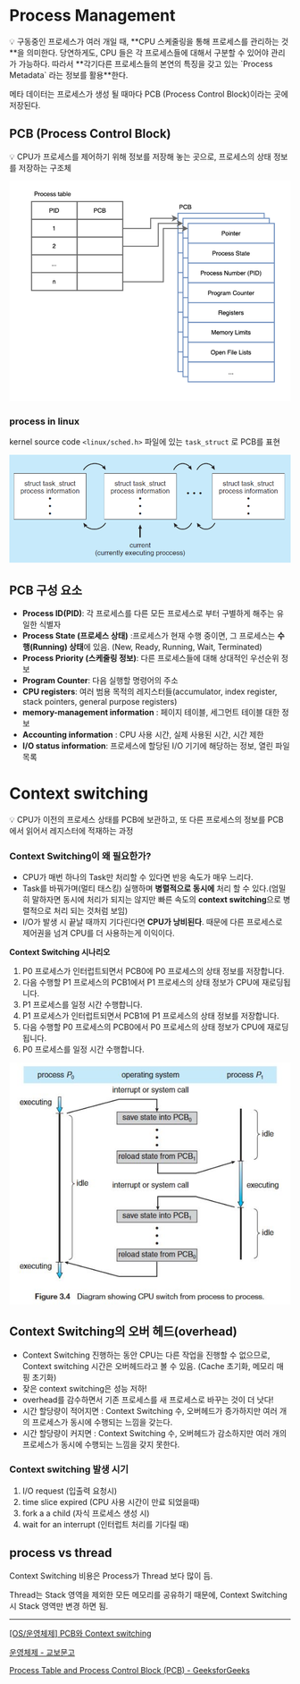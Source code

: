 # Process Management

<aside>
💡 구동중인 프로세스가 여러 개일 때, **CPU 스케줄링을 통해 프로세스를 관리하는 것**을 의미한다. 당연하게도, CPU 들은 각 프로세스들에 대해서 구분할 수 있어야 관리가 가능하다. 
따라서 **각기다른 프로세스들의 본연의 특징을 갖고 있는 `Process Metadata` 라는 정보를 활용**한다.

</aside>

메타 데이터는 프로세스가 생성 될 때마다 PCB (Process  Control Block)이라는 곳에 저장된다.

## PCB (Process Control Block)

<aside>
💡 CPU가 프로세스를 제어하기 위해 정보를 저장해 놓는 곳으로, 프로세스의 상태 정보를 저장하는 구조체

</aside>

![Untitled](image/Untitled7.png)

### process in linux

kernel source code `<linux/sched.h>` 파일에 있는 `task_struct` 로 PCB를 표현

![Untitled](image/Untitled8.png)

## PCB 구성 요소

- **Process ID(PID)**: 각 프로세스를 다른 모든 프로세스로 부터 구별하게 해주는 유일한 식별자
- **Process State (프로세스 상태)** :프로세스가 현재 수행 중이면, 그 프로세스는 **수행(Running) 상태**에 있음. (New, Ready, Running, Wait, Terminated)
- **Process Priority (스케줄링 정보)**: 다른 프로세스들에 대해 상대적인 우선순위 정보
- **Program Counter**: 다음 실행할 명령어의 주소
- **CPU registers**: 여러 범용 목적의 레지스터들(accumulator, index register, stack pointers, general purpose registers)
- **memory-management information** : 페이지 테이블, 세그먼트 테이블 대한 정보
- **Accounting information** : CPU 사용 시간, 실제 사용된 시간, 시간 제한
- **I/O status information**: 프로세스에 할당된 I/O 기기에 해당하는 정보, 열린 파일 목록

# Context switching

<aside>
💡 CPU가 이전의 프로세스 상태를 PCB에 보관하고, 또 다른 프로세스의 정보를 PCB에서 읽어서 레지스터에 적재하는 과정

</aside>

### **Context Switching이 왜 필요한가?**

- CPU가 매번 하나의 Task만 처리할 수 있다면 반응 속도가 매우 느리다.
- Task를 바꿔가며(멀티 태스킹) 실행하며 **병렬적으로 동시에** 처리 할 수 있다.(엄밀히 말하자면 동시에 처리가 되지는 않지만 빠른 속도의 **context switching**으로 병렬적으로 처리 되는 것처럼 보임)
- I/O가 발생 시 끝날 때까지 기다린다면 **CPU가 낭비된다**. 때문에 다른 프로세스로 제어권을 넘겨 CPU를 더 사용하는게 이익이다.

**Context Switching 시나리오**

1. P0 프로세스가 인터럽트되면서 PCB0에 P0 프로세스의 상태 정보를 저장합니다.
2. 다음 수행할 P1 프로세스의 PCB1에서 P1 프로세스의 상태 정보가 CPU에 재로딩됩니다.
3. P1 프로세스를 일정 시간 수행합니다.
4. P1 프로세스가 인터럽트되면서 PCB1에 P1 프로세스의 상태 정보를 저장합니다.
5. 다음 수행할 P0 프로세스의 PCB0에서 P0 프로세스의 상태 정보가 CPU에 재로딩됩니다.
6. P0 프로세스를 일정 시간 수행합니다.

![Untitled](image/Untitled9.png)

## Context Switching의 오버 헤드(overhead)

- Context Switching 진행하는 동안 CPU는 다른 작업을 진행할 수 없으므로, Context switching 시간은 오버헤드라고 볼 수 있음. (Cache 초기화, 메모리 매핑 초기화)
- 잦은 context switching은 성능 저하!
- overhead를 감수하면서 기존 프로세스를 새 프로세스로 바꾸는 것이 더 낫다!
- 시간 할당량이 적어지면 : Context Switching 수, 오버헤드가 증가하지만 여러 개의 프로세스가 동시에 수행되는 느낌을 갖는다.
- 시간 할당량이 커지면 : Context Switching 수, 오버헤드가 감소하지만 여러 개의 프로세스가 동시에 수행되는 느낌을 갖지 못한다.

### Context switching 발생 시기

1. I/O request (입출력 요청시)
2. time slice expired (CPU 사용 시간이 만료 되었을때)
3. fork a a child (자식 프로세스 생성 시)
4. wait for an interrupt (인터럽트 처리를 기다릴 때)

## process vs thread

Context Switching 비용은 Process가 Thread 보다 많이 듬.

Thread는 Stack 영역을 제외한 모든 메모리를 공유하기 때문에, Context Switching 시 Stack 영역만 변경 하면 됨.

---

[[OS/운영체제] PCB와 Context switching](https://velog.io/@yanghl98/OS%EC%9A%B4%EC%98%81%EC%B2%B4%EC%A0%9C-PCB%EC%99%80-Context-switching)

[운영체제 - 교보문고](http://www.kyobobook.co.kr/product/detailViewKor.laf?mallGb=KOR&ejkGb=KOR&barcode=9788998886813)

[Process Table and Process Control Block (PCB) - GeeksforGeeks](https://www.geeksforgeeks.org/process-table-and-process-control-block-pcb/)